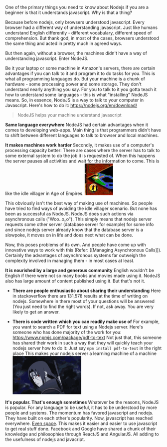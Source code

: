  One of the primary things you need to know about Nodejs if you are a beginner is that it understands javascript. Why is that a thing? 

Because before nodejs, only browsers understood javascript. Every browser had a different way of understanding javascript. Just like humans understand English differently - different vocabulary, different speed of comprehension. But thank god, in most of the cases, browsers understood the same thing and acted in pretty much in agreed ways.


But then again, without a browser, the machines didn't have a way of understanding javascript. Enter NodeJS.

Be it your laptop or some machine in Amazon's servers, there are certain advantages if you can talk to it and program it to do tasks for you. This is what all programming languages do. But your machine is a chunk of hardware - some processing power and some storage. They don't understand nearly anything you say. For you to talk to it you gotta teach it how to understand some languages -  this is what "installing" NodeJS means. So, in essence, NodeJS is a way to talk to your computer in Javascript. 
Here's how to do it: https://nodejs.org/en/download/

> NodeJS helps your machine understand javascript




**Same language everywhere**
NodeJS had certain advantages when it comes to developing web-apps. Main thing is that programmers didn't have to shift between different languages to talk to browser and local machines. 



**It makes machines work harder**
Secondly, it makes use of a computer's processing capacity better:
There are cases where the server has to talk to some external system to do the job it is requested of. When this happens the server pauses all activities and wait for the information to come. This is like the idle villager in Age of Empires. 
![Idle Villager](idle_villager.png)

This obviously isn't the best way of making use of machines. So people have tried to find ways of avoiding the idle villager scenario. But none has been as successful as NodeJS. 
NodeJS does such actions via asynchronous calls ("Woo..o_o"). 
This simply means that nodejs server requests some other server (database server for example) for some info and since nodejs server already know that the database server is a slowpoke, it moves on in life and does next what can be done.

Now, this poses problems of its own. And people have come up with innovative ways to work with this (Refer: [[Managing Asynchronous Calls]]). Certainly the advantages of asynchronous systems far outweigh the complexity involved in managing them - in most cases at least.

**It is nourished by a large and generous community**
English wouldn't be English if there were not so many books and movies made using it. NodeJS also has large amount of content published using it. But that's not it. 

- **There are people enthusiastic about sharing their understanding**
Here in stackoverflow there are 131,578 results at the time of writing on nodejs. Somewhere in there most of your questions will be answered (You just need to find the right words). If not, ask away. You are very likely to get an answer. 

- **There is code written which you can readily make use of**
For example, you want to search a PDF for text using a Nodejs server. Here's someone who has done majority of the work for you: https://www.npmjs.com/package/pdf-to-text
Not just that, this someone has shared their work in such a way that they will quickly teach your nodejs server how to do it:
Just say `npm install pdf-to-text` in the right place
This makes your nodejs server a learning machine of a machine
![Sharingan](tenor.gif)


**It's popular. That's enough sometimes**
Whatever be the reasons, NodeJS is popular. For any language to be useful, it has to be understood by more people and systems. The momentum has favored javascript and nodejs. They have built on each other's popularity. Now, javascript has reached everywhere. [Even space](https://www.youtube.com/watch?v=J5VECXgTpWk).
This makes it easier and easier to use javascript to get real stuff done. Facebook and Google have shared a chunk of their knowledge and philosophies through ReactJS and AngularJS. All adding to the usefulness of nodejs and javacript.
